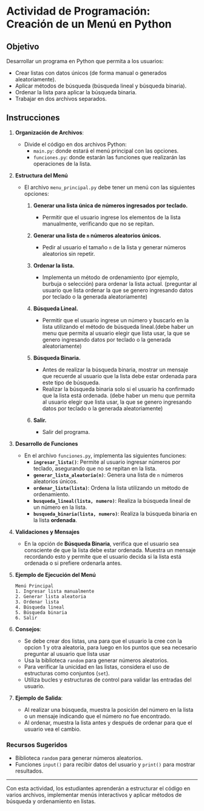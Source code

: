 
# Actividad de Programación: Creación de un Menú en Python

## Objetivo
Desarrollar un programa en Python que permita a los usuarios:
- Crear listas con datos únicos (de forma manual o generados aleatoriamente).
- Aplicar métodos de búsqueda (búsqueda lineal y búsqueda binaria).
- Ordenar la lista para aplicar la búsqueda binaria.
- Trabajar en dos archivos separados.

## Instrucciones
1. **Organización de Archivos**:
   - Divide el código en dos archivos Python:
     - `main.py`: donde estará el menú principal con las opciones.
     - `funciones.py`: donde estarán las funciones que realizarán las operaciones de la lista.

2. **Estructura del Menú**
   - El archivo `menu_principal.py` debe tener un menú con las siguientes opciones:
     1. **Generar una lista única de números ingresados por teclado.**
        - Permitir que el usuario ingrese los elementos de la lista manualmente, verificando que no se repitan.
     2. **Generar una lista de `n` números aleatorios únicos.**
        - Pedir al usuario el tamaño `n` de la lista y generar números aleatorios sin repetir.
     3. **Ordenar la lista.**
        - Implementa un método de ordenamiento (por ejemplo, burbuja o selección) para ordenar la lista actual. (preguntar al usuario que lista ordenar la que se genero ingresando datos por teclado o la generada aleatoriamente)
     4. **Búsqueda Lineal.**
        - Permitir que el usuario ingrese un número y buscarlo en la lista utilizando el método de búsqueda lineal.(debe haber un menu que permita al usuario elegir que lista usar, la que se genero ingresando datos por teclado o la generada aleatoriamente)

     5. **Búsqueda Binaria.**
        - Antes de realizar la búsqueda binaria, mostrar un mensaje que recuerde al usuario que la lista debe estar ordenada para este tipo de búsqueda.
        - Realizar la búsqueda binaria solo si el usuario ha confirmado que la lista está ordenada. (debe haber un menu que permita al usuario elegir que lista usar, la que se genero ingresando datos por teclado o la generada aleatoriamente)
     6. **Salir.**
        - Salir del programa.

3. **Desarrollo de Funciones**
   - En el archivo `funciones.py`, implementa las siguientes funciones:
     - **`ingresar_lista()`**: Permite al usuario ingresar números por teclado, asegurando que no se repitan en la lista.
     - **`generar_lista_aleatoria(n)`**: Genera una lista de `n` números aleatorios únicos.
     - **`ordenar_lista(lista)`**: Ordena la lista utilizando un método de ordenamiento.
     - **`busqueda_lineal(lista, numero)`**: Realiza la búsqueda lineal de un número en la lista.
     - **`busqueda_binaria(lista, numero)`**: Realiza la búsqueda binaria en la lista **ordenada**.

4. **Validaciones y Mensajes**
   - En la opción de **Búsqueda Binaria**, verifica que el usuario sea consciente de que la lista debe estar ordenada. Muestra un mensaje recordando esto y permite que el usuario decida si la lista está ordenada o si prefiere ordenarla antes.

5. **Ejemplo de Ejecución del Menú**
   ```plaintext
   Menú Principal
   1. Ingresar lista manualmente
   2. Generar lista aleatoria
   3. Ordenar lista
   4. Búsqueda lineal
   5. Búsqueda binaria
   6. Salir
   ```

6. **Consejos**:
   - Se debe crear dos listas, una para que el usuario la cree con la opcion 1 y otra aleatoria, para luego en los puntos que sea necesario preguntar al usuario que lista usar
   - Usa la biblioteca `random` para generar números aleatorios.
   - Para verificar la unicidad en las listas, considera el uso de estructuras como conjuntos (`set`).
   - Utiliza bucles y estructuras de control para validar las entradas del usuario.

7. **Ejemplo de Salida**:
   - Al realizar una búsqueda, muestra la posición del número en la lista o un mensaje indicando que el número no fue encontrado.
   - Al ordenar, muestra la lista antes y después de ordenar para que el usuario vea el cambio.

### Recursos Sugeridos
- Biblioteca `random` para generar números aleatorios.
- Funciones `input()` para recibir datos del usuario y `print()` para mostrar resultados.

---

Con esta actividad, los estudiantes aprenderán a estructurar el código en varios archivos, implementar menús interactivos y aplicar métodos de búsqueda y ordenamiento en listas.
